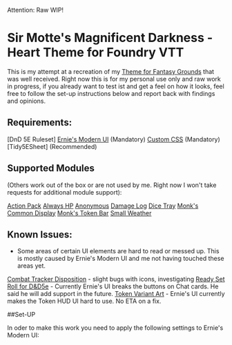 Attention: Raw WIP!

# Sir Motte's Magnificent Darkness - Heart Theme for Foundry VTT
This is my attempt at a recreation of my [Theme for Fantasy Grounds](https://github.com/SirMotte/FGU-Theme-Hearth) that was well received.
Right now this is for my personal use only and raw work in progress, if you already want to test ist and get a feel on how it looks, feel free to follow the set-up instructions below and report back with findings and opinions.

## Requirements:
[DnD 5E Ruleset]
[Ernie's Modern UI](xxx) (Mandatory)
[Custom CSS](xxx) (Mandatory)
[Tidy5ESheet] (Recommended)

## Supported Modules 
(Others work out of the box or are not used by me. Right now I won't take requests for additional module support):

[Action Pack](https://github.com/teroparvinen/foundry-action-pack)
[Always HP](https://github.com/ironmonk88/always-hp)
[Anonymous](https://github.com/reonZ/anonymous)
[Damage Log](https://github.com/cs96and/FoundryVTT-damage-log)
[Dice Tray](https://gitlab.com/asacolips-projects/foundry-mods/foundry-vtt-dice-calculator)
[Monk's Common Display](https://github.com/ironmonk88/monks-common-display)
[Monk's Token Bar](https://github.com/ironmonk88/monks-tokenbar)
[Small Weather](https://github.com/LeafWulf/smallweather)

## Known Issues:
- Some areas of certain UI elements are hard to read or messed up. This is mostly caused by Ernie's Modern UI and me not having touched these areas yet.

[Combat Tracker Disposition](https://github.com/LebombJames/combat-tracker-disposition) - slight bugs with icons, investigating
[Ready Set Roll for D&D5e](https://github.com/MangoFVTT/fvtt-ready-set-roll-5e) - Currently Ernie's UI breaks the buttons on Chat cards. He said he will add support in the future.
[Token Variant Art](https://github.com/Aedif/TokenVariants) - Ernie's UI currently makes the Token HUD UI hard to use. No ETA on a fix.

##Set-UP

In oder to make this work you need to apply the following settings to Ernie's Modern UI:

